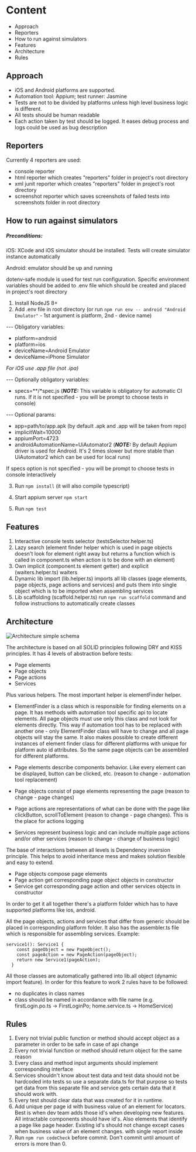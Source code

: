 # Content

*  Approach
*  Reporters
*  How to run against simulators
*  Features
*  Architecture
*  Rules

## Approach
* iOS and Android platforms are supported.
* Automation tool: Appium; test runner: Jasmine
* Tests are not to be divided by platforms unless high level business logic is different.
* All tests should be human readable
* Each action taken by test should be logged. It eases debug process and logs could be used as bug description

## Reporters
Currently 4 reporters are used:
 * console reporter
 * html reporter which creates "reporters" folder in project's root directory
 * xml junit reporter which creates "reporters" folder in project's root directory
 * screenshot reporter which saves screenshots of failed tests into screenshots folder in root directory

## How to run against simulators

##### Preconditions:
iOS: XCode and iOS simulator should be installed. Tests will create simulator instance automatically

Android: emulator should be up and running

dotenv-safe module is used for test run configuration. Specific environment variables should be added to .env file which should be created and placed in project's root directory
1. Install NodeJS 8+
2. Add .env file in root directory (or run ```npm run env -- android "Android Emulator"``` - 1st argument is platform, 2nd - device name)

--- Obligatory variables:

* platform=android
* platform=ios
* deviceName=Android Emulator
* deviceName=iPhone Simulator

*For iOS use .app file (not .ipa)*

--- Optionally obligatory variables:

* specs=**/*spec.js (__*NOTE:*__ This variable is obligatory for automatic CI runs. If it is not specified - you will be prompt to choose tests in console)

--- Optional params:
* app=path/to/app.apk (by default .apk and .app will be taken from repo)
* implicitWait=10000
* appiumPort=4723
* androidAutomationName=UiAutomator2 (__*NOTE:*__ By default Appium driver is used for Android. It's 2 times slower but more stable than UiAutomator2 which can be used for local runs)

If specs option is not specified - you will be prompt to choose tests in console interactively

3. Run ```npm install``` (it will also compile typescript)

4. Start appium server ```npm start```

5. Run ```npm test```

## Features
1. Interactive console tests selector (testsSelector.helper.ts)
2. Lazy search (element finder helper which is used in page objects doesn't look for element right away but returns a function which is called in component.ts when action is to be done with an element)
3. Own implicit (component.ts element getter) and explicit (waiters.helper.ts) waiters
4. Dynamic lib import (lib.helper.ts) imports all lib classes (page elements, page objects, page actions and services) and puts them into single object which is to be imported when assembling services
5. Lib scaffolding (scaffold.helper.ts) run ```npm run scaffold``` command and follow instructions to automatically create classes

## Architecture
 ![Architecture simple schema](https://pictr.com/images/2018/07/11/qH7Ev.jpg)

The architecture is based on all SOLID principles following DRY and KISS principles.
It has 4 levels of abstraction before tests:

*  Page elements
*  Page objects
*  Page actions
*  Services

Plus various helpers. The most important helper is elementFinder helper.
* ElementFinder is a class which is responsible for finding elements on a page. It has methods with automation tool specific api to locate elements. All page objects must use only this class and not look for elements directly. This way if automation tool has to be replaced with another one - only ElementFinder class will have to change and all page objects will stay the same. It also makes possible to create different instances of element finder class for different platforms with unique for platform auto id attributes. So the same page objects can be assembled for different platforms.

* Page elements describe components behavior. Like every element can be displayed, button can be clicked, etc. (reason to change - automation tool replacement)

* Page objects consist of page elements representing the page (reason to change - page changes)

* Page actions are representations of what can be done with the page like clickButton, scrollToElement (reason to change - page changes). This is the place for actions logging

* Services represent business logic and can include multiple page actions and/or other services (reason to change - change of business logic)

The base of interactions between all levels is Dependency inversion principle. This helps to avoid inheritance mess and makes solution flexible and easy to extend.

* Page objects compose page elements
* Page action get corresponding page object objects in constructor
* Service get corresponding page action and other services objects in constructor

In order to get it all together there's a platform folder which has to have supported platforms like ios, android.

All the page objects, actions and services that differ from generic should be placed in corresponding platform folder. It also has the assembler.ts file which is responsible for assembling services. Example:

```
service1(): Service1 {
    const pageObject = new PageObject();
    const pageAction = new PageAction(pageObject);
    return new Service1(pageAction);
  }
  ```

All those classes are automatically gathered into lib.all object (dynamic import feature). In order for this feature to work 2 rules have to be followed:
* no duplicates in class names
* class should be named in accordance with file name (e.g. firstLogin.po.ts -> FirstLoginPo; home.service.ts -> HomeService)

## Rules
1. Every not trivial public function or method should accept object as a parameter in order to be safe in case of api change
2. Every not trivial function or method should return object for the same reason
4. Every class and method input arguments should implement corresponding interface
5. Services shouldn't know about test data and test data should not be hardcoded into tests so use a separate data.ts for that purpose so tests get data from this separate file and service gets certain data that it should work with.
6. Every test should clear data that was created for it in runtime.
7. Add unique per page id with business value of an element for locators. Best is when dev team adds those id's when developing new features. All intractable components should have id's. Also elements that identify a page like page header. Existing id's should not change except cases when business value of an element changes.
 with single report inside
 8. Run ```npm run codeCheck``` before commit. Don't commit until amount of errors is more than 0.